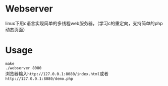 # Webserver
linux下用c语言实现简单的多线程web服务器，（学习c的重定向，支持简单的php动态页面）

# Usage
`make`  
`./webserver 8080`  
浏览器输入`http://127.0.0.1:8080/index.html`或者`http://127.0.0.1:8080/demo.php`
